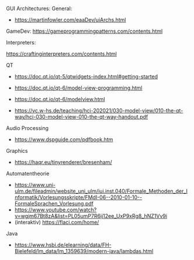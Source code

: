 GUI Architectures:
General:
- https://martinfowler.com/eaaDev/uiArchs.html

GameDev:
https://gameprogrammingpatterns.com/contents.html

Interpreters:

https://craftinginterpreters.com/contents.html


QT

- https://doc.qt.io/qt-5/qtwidgets-index.html#getting-started

- https://doc.qt.io/qt-6/model-view-programming.html
- https://doc.qt.io/qt-6/modelview.html
- https://vc.w-hs.de/teaching/hci-202021/030-model-view/010-the-qt-way/hci-030-model-view-010-the-qt-way-handout.pdf

Audio Processing
- https://www.dspguide.com/pdfbook.htm

Graphics

- https://haqr.eu/tinyrenderer/bresenham/

Automatentheorie

- https://www.uni-ulm.de/fileadmin/website_uni_ulm/iui.inst.040/Formale_Methoden_der_Informatik/Vorlesungsskripte/FMdI-06--2010-01-10--FormaleSprachen_Vorlesung.pdf
- https://www.youtube.com/watch?v=wgjm67Bt8zA&list=PL05umP7R6ij12ee_UxP9xRg8_hNZ1Vv9i
- (interaktiv) https://flaci.com/home/



Java

- https://www.hsbi.de/elearning/data/FH-Bielefeld/lm_data/lm_1359639/modern-java/lambdas.html
